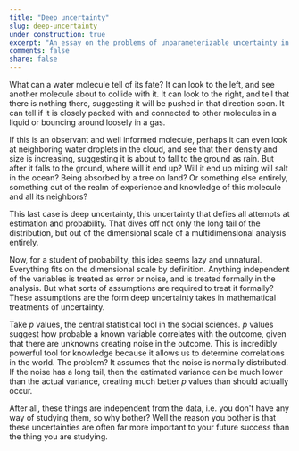 ```yaml
---
title: "Deep uncertainty"
slug: deep-uncertainty
under_construction: true
excerpt: "An essay on the problems of unparameterizable uncertainty in society and the solutions we come to as individuals."
comments: false
share: false
---
```


What can a water molecule tell of its fate? It can look to the left, and see another molecule about to collide with it. It can look to the right, and tell that there is nothing there, suggesting it will be pushed in that direction soon. It can tell if it is closely packed with and connected to other molecules in a liquid or bouncing around loosely in a gas.

If this is an observant and well informed molecule, perhaps it can even look at neighboring water droplets in the cloud, and see that their density and size is increasing, suggesting it is about to fall to the ground as rain. But after it falls to the ground, where will it end up? Will it end up mixing will salt in the ocean? Being absorbed by a tree on land? Or something else entirely, something out of the realm of experience and knowledge of this molecule and all its neighbors?

This last case is deep uncertainty, this uncertainty that defies all attempts at estimation and probability. That dives off not only the long tail of the distribution, but out of the dimensional scale of a multidimensional analysis entirely.

Now, for a student of probability, this idea seems lazy and unnatural. Everything fits on the dimensional scale by definition. Anything independent of the variables is treated as error or noise, and is treated formally in the analysis. But what sorts of assumptions are required to treat it formally? These assumptions are the form deep uncertainty takes in mathematical treatments of uncertainty.

Take *p* values, the central statistical tool in the social sciences. *p* values suggest how probable a known variable correlates with the outcome, given that there are unknowns creating noise in the outcome. This is incredibly powerful tool for knowledge because it allows us to determine correlations in the world. The problem? It assumes that the noise is normally distributed. If the noise has a long tail, then the estimated variance can be  much lower than the actual variance, creating much better *p* values than should actually occur.



 After all, these things are independent from the data, i.e. you don't have any way of studying them, so why bother? Well the reason you bother is that these uncertainties are often far more important to your future success than the thing you are studying.

